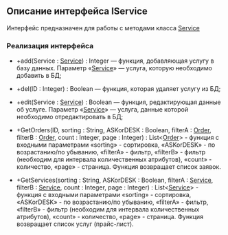 ## Описание интерфейса IService

Интерфейс предназначен для работы с методами класса [Service](Service.md)

### Реализация интерфейса

- +add(Service : [Service](Service.md)) : Integer — функция, добавляющая услугу в базу данных. Параметр «[Service](Service.md)» — услуга, которую необходимо добавить в БД;

- +del(ID : Integer) : Boolean — функция, которая удаляет услугу из БД;

- +edit(Service : [Service](Service.md)) : Boolean — функция, редактирующая данные об услуге. Параметр «[Service](Service.md)» — услуга, данные которой необходимо отредактировать в БД;

- +GetOrders(ID, sorting : String, ASKorDESK : Boolean, filterA : [Order](Order.md), filterB : [Order](Order.md), count : Integer, page : Integer) : List<[Order](Order.md)> - функция с входными параметрами «sorting» - сортировка, 
«ASKorDESK» - по возрастанию/по убыванию, «filterA» - фильтр, «filterB» - фильтр (необходим для интервала количественных атрибутов), «count» - количество, «page» - страница. Функция возвращает список заявок.

- +GetServices(sorting : String, ASKorDESK : Boolean, filterA : [Service](Service.md), filterB : [Service](Service.md), count : Integer, page : Integer) : List<[Service](Service.md)> - функция с входными параметрами «sorting» - сортировка, 
«ASKorDESK» - по возрастанию/по убыванию, «filterA» - фильтр, «filterB» - фильтр (необходим для интервала количественных атрибутов), «count» - количество, «page» - страница. Функция возвращает список услуг (прайс-лист).
